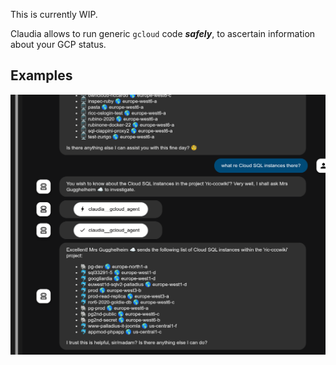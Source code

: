 
This is currently WIP.

Claudia allows to run generic `gcloud` code ***safely***, to ascertain information about your GCP status.

## Examples

![Ricc - sample VMs and Cloud SQL instances](image.png)
